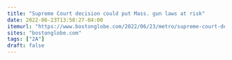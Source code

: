 ```yaml
---
title: "Supreme Court decision could put Mass. gun laws at risk"
date: 2022-06-23T13:58:27-04:00
itemurl: "https://www.bostonglobe.com/2022/06/23/metro/supreme-court-decision-could-put-mass-gun-laws-risk/"
sites: "bostonglobe.com"
tags: ["2A"]
draft: false
---
```


